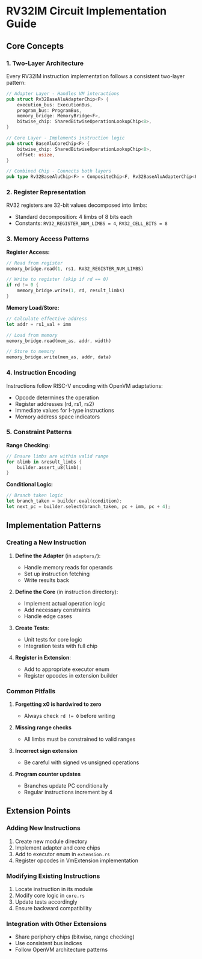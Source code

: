 # RV32IM Circuit Implementation Guide

## Core Concepts

### 1. Two-Layer Architecture

Every RV32IM instruction implementation follows a consistent two-layer pattern:

```rust
// Adapter Layer - Handles VM interactions
pub struct Rv32BaseAluAdapterChip<F> {
    execution_bus: ExecutionBus,
    program_bus: ProgramBus,
    memory_bridge: MemoryBridge<F>,
    bitwise_chip: SharedBitwiseOperationLookupChip<8>,
}

// Core Layer - Implements instruction logic
pub struct BaseAluCoreChip<F> {
    bitwise_chip: SharedBitwiseOperationLookupChip<8>,
    offset: usize,
}

// Combined Chip - Connects both layers
pub type Rv32BaseAluChip<F> = CompositeChip<F, Rv32BaseAluAdapterChip<F>, BaseAluCoreChip<F>>;
```

### 2. Register Representation

RV32 registers are 32-bit values decomposed into limbs:
- Standard decomposition: 4 limbs of 8 bits each
- Constants: `RV32_REGISTER_NUM_LIMBS = 4`, `RV32_CELL_BITS = 8`

### 3. Memory Access Patterns

**Register Access:**
```rust
// Read from register
memory_bridge.read(1, rs1, RV32_REGISTER_NUM_LIMBS)

// Write to register (skip if rd == 0)
if rd != 0 {
    memory_bridge.write(1, rd, result_limbs)
}
```

**Memory Load/Store:**
```rust
// Calculate effective address
let addr = rs1_val + imm

// Load from memory
memory_bridge.read(mem_as, addr, width)

// Store to memory
memory_bridge.write(mem_as, addr, data)
```

### 4. Instruction Encoding

Instructions follow RISC-V encoding with OpenVM adaptations:
- Opcode determines the operation
- Register addresses (rd, rs1, rs2)
- Immediate values for I-type instructions
- Memory address space indicators

### 5. Constraint Patterns

**Range Checking:**
```rust
// Ensure limbs are within valid range
for &limb in &result_limbs {
    builder.assert_u8(limb);
}
```

**Conditional Logic:**
```rust
// Branch taken logic
let branch_taken = builder.eval(condition);
let next_pc = builder.select(branch_taken, pc + imm, pc + 4);
```

## Implementation Patterns

### Creating a New Instruction

1. **Define the Adapter** (in `adapters/`):
   - Handle memory reads for operands
   - Set up instruction fetching
   - Write results back

2. **Define the Core** (in instruction directory):
   - Implement actual operation logic
   - Add necessary constraints
   - Handle edge cases

3. **Create Tests**:
   - Unit tests for core logic
   - Integration tests with full chip

4. **Register in Extension**:
   - Add to appropriate executor enum
   - Register opcodes in extension builder

### Common Pitfalls

1. **Forgetting x0 is hardwired to zero**
   - Always check `rd != 0` before writing

2. **Missing range checks**
   - All limbs must be constrained to valid ranges

3. **Incorrect sign extension**
   - Be careful with signed vs unsigned operations

4. **Program counter updates**
   - Branches update PC conditionally
   - Regular instructions increment by 4

## Extension Points

### Adding New Instructions

1. Create new module directory
2. Implement adapter and core chips
3. Add to executor enum in `extension.rs`
4. Register opcodes in VmExtension implementation

### Modifying Existing Instructions

1. Locate instruction in its module
2. Modify core logic in `core.rs`
3. Update tests accordingly
4. Ensure backward compatibility

### Integration with Other Extensions

- Share periphery chips (bitwise, range checking)
- Use consistent bus indices
- Follow OpenVM architecture patterns